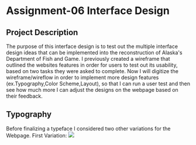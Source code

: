 # Assignment-06 Interface Design
## Project Description 
The purpose of this interface design is to test out the multiple interface design ideas that can be implemented into the reconstruction of Alaska's Department of Fish and Game.
I previously created a wireframe that outlined the websites features in order for users to test out its usability, based on two tasks they were asked to complete. Now I will digitize the wireframe/wireflow in order to implement more design features (ex.Typography,Color Scheme,Layout), so that I can run a user test and then see how much more I can adjust the designs on the webpage based on their feedback.  
## Typography 
Before finalizing a typeface I considered two other variations for the Webpage. 
First Variation: <img src="Roboto.png"> 
